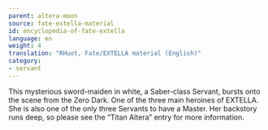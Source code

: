 ```yaml
---
parent: altera-moon
source: fate-extella-material
id: encyclopedia-of-fate-extella
language: en
weight: 4
translation: "RHuot, Fate/EXTELLA material (English)"
category:
- servant
---
```


This mysterious sword-maiden in white, a Saber-class Servant, bursts onto the scene from the Zero Dark.
One of the three main heroines of EXTELLA. She is also one of the only three Servants to have a Master.
Her backstory runs deep, so please see the “Titan Altera” entry for more information.
